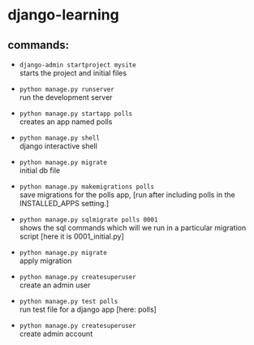 # django-learning

## commands:
* `django-admin startproject mysite`  
starts the project and initial files  

* `python manage.py runserver`  
    run the development server  

* `python manage.py startapp polls`  
creates an app named polls  

* `python manage.py shell`  
django interactive shell

* `python manage.py migrate`  
    initial db file

* `python manage.py makemigrations polls`  
save migrations for the polls app, [run after including polls in the INSTALLED_APPS setting.]  

* `python manage.py sqlmigrate polls 0001`  
shows the sql commands which will we run in a particular migration script [here it is 0001_initial.py]

* `python manage.py migrate`  
apply migration  

* `python manage.py createsuperuser`  
create an admin user  

* `python manage.py test polls`  
run test file for a django app [here: polls]  

* `python manage.py createsuperuser`  
create admin account
